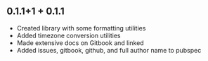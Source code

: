 ## 0.1.1+1 + 0.1.1
- Created library with some formatting utilities
- Added timezone conversion utilities
- Made extensive docs on Gitbook and linked
- Added issues, gitbook, github, and full author name to pubspec